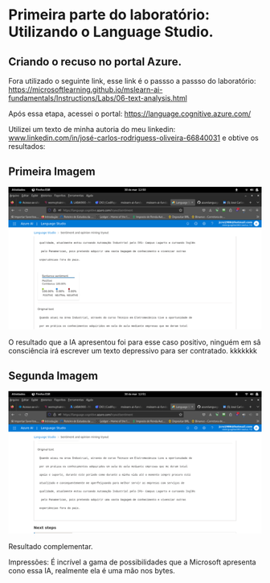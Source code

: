 # Primeira parte do laboratório: Utilizando o Language Studio.

## Criando o recuso no portal Azure.

Fora utilizado o seguinte link, esse link é o passso a passso do laboratório: https://microsoftlearning.github.io/mslearn-ai-fundamentals/Instructions/Labs/06-text-analysis.html

Após essa etapa, acessei o portal: https://language.cognitive.azure.com/

Utilizei um texto de minha autoria do meu linkedin: www.linkedin.com/in/josé-carlos-rodriguess-oliveira-66840031 e 
obtive os resultados: 

## Primeira Imagem

![primeira_imagem](imagens/teste_1.png)

O resultado que a IA apresentou foi para esse caso positivo, ninguém em sâ consciência irá escrever um texto depressivo para ser contratado. kkkkkkk


## Segunda Imagem

![primeira_imagem](imagens/teste_2.png)

Resultado complementar.


Impressões: É incrível a gama de possibilidades que a Microsoft apresenta cono essa IA, realmente ela é uma mão nos bytes. 








